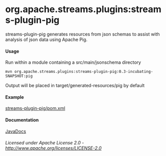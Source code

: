 org.apache.streams.plugins:streams-plugin-pig
=============================================

streams-plugin-pig generates resources from json schemas to assist with analysis of json data using Apache Pig.

#### Usage

Run within a module containing a src/main/jsonschema directory

    mvn org.apache.streams.plugins:streams-plugin-pig:0.3-incubating-SNAPSHOT:pig

Output will be placed in target/generated-resources/pig by default

#### Example

[streams-plugin-pig/pom.xml](streams-plugin-pig/pom.xml "streams-plugin-pig/pom.xml")

#### Documentation

[JavaDocs](apidocs/index.html "JavaDocs")

###### Licensed under Apache License 2.0 - http://www.apache.org/licenses/LICENSE-2.0